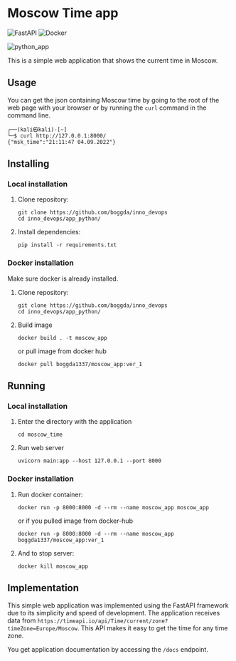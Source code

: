 # Moscow Time app
![FastAPI](https://img.shields.io/badge/FastAPI-005571?style=for-the-badge&logo=fastapi)
![Docker](https://img.shields.io/badge/docker-%230db7ed.svg?style=for-the-badge&logo=docker&logoColor=white)

![python_app](https://github.com/boggda/inno_devops/actions/workflows/python_ci.yaml/badge.svg)

This is a simple web application that shows the current time in Moscow.

## Usage

You can get the json containing Moscow time by going to the root of the web page with your browser or by running the ```curl``` command in the command line.
```
┌──(kali㉿kali)-[~]
└─$ curl http://127.0.0.1:8000/      
{"msk_time":"21:11:47 04.09.2022"} 
```

## Installing

### Local installation

1) Clone repository:
    ```
    git clone https://github.com/boggda/inno_devops
    cd inno_devops/app_python/
    ```
2) Install dependencies:
    ```
    pip install -r requirements.txt
    ```

### Docker installation

Make sure docker is already installed.

1) Clone repository:
    ```
    git clone https://github.com/boggda/inno_devops
    cd inno_devops/app_python/
    ```
2) Build image
    ```
    docker build . -t moscow_app
    ```
    or pull image from docker hub
    ```
    docker pull boggda1337/moscow_app:ver_1
    ```

## Running

### Local installation

1) Enter the directory with the application
    ```
    cd moscow_time
    ```
2) Run web server
    ```
    uvicorn main:app --host 127.0.0.1 --port 8000
    ```

### Docker installation

1) Run docker container:
    ```
    docker run -p 8000:8000 -d --rm --name moscow_app moscow_app
    ```
    or if you pulled image from docker-hub
    ```
    docker run -p 8000:8000 -d --rm --name moscow_app boggda1337/moscow_app:ver_1
    ```
2) And to stop server:
    ```
    docker kill moscow_app
    ```

## Implementation

This simple web application was implemented using the FastAPI framework due to its simplicity and speed of development.
The application receives data from ```https://timeapi.io/api/Time/current/zone?timeZone=Europe/Moscow```. This API makes it easy to get the time for any time zone.

You get application documentation by accessing the ```/docs``` endpoint.

